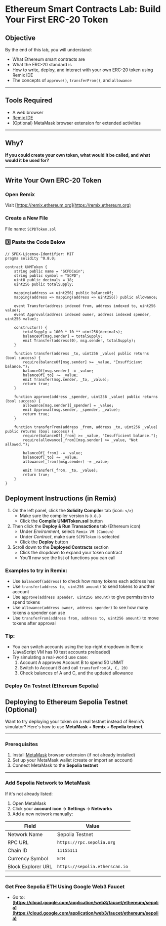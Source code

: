 # Ethereum Smart Contracts Lab: Build Your First ERC-20 Token

##  Objective
By the end of this lab, you will understand:
- What Ethereum smart contracts are
- What the ERC-20 standard is
- How to write, deploy, and interact with your own ERC-20 token using Remix IDE
- The concepts of `approve()`, `transferFrom()`, and `allowance`

---

## Tools Required
- A web browser
- [Remix IDE](https://remix.ethereum.org)
- (Optional) MetaMask browser extension for extended activities

---


## Why?
**If you could create your own token, what would it be called, and what would it be used for?**  

---

##  Write Your Own ERC-20 Token

###  Open Remix
Visit [https://remix.ethereum.org](https://remix.ethereum.org)

###  Create a New File
File name: `SCPDToken.sol`

### 3️⃣ Paste the Code Below

```solidity
// SPDX-License-Identifier: MIT
pragma solidity ^0.8.0;

contract UNMToken {
    string public name = "SCPDCoin";
    string public symbol = "SCPD";
    uint8 public decimals = 18;
    uint256 public totalSupply;

    mapping(address => uint256) public balanceOf;
    mapping(address => mapping(address => uint256)) public allowance;

    event Transfer(address indexed from, address indexed to, uint256 value);
    event Approval(address indexed owner, address indexed spender, uint256 value);

    constructor() {
        totalSupply = 1000 * 10 ** uint256(decimals);
        balanceOf[msg.sender] = totalSupply;
        emit Transfer(address(0), msg.sender, totalSupply);
    }

    function transfer(address _to, uint256 _value) public returns (bool success) {
        require(balanceOf[msg.sender] >= _value, "Insufficient balance.");
        balanceOf[msg.sender] -= _value;
        balanceOf[_to] += _value;
        emit Transfer(msg.sender, _to, _value);
        return true;
    }

    function approve(address _spender, uint256 _value) public returns (bool success) {
        allowance[msg.sender][_spender] = _value;
        emit Approval(msg.sender, _spender, _value);
        return true;
    }

    function transferFrom(address _from, address _to, uint256 _value) public returns (bool success) {
        require(balanceOf[_from] >= _value, "Insufficient balance.");
        require(allowance[_from][msg.sender] >= _value, "Not allowed.");

        balanceOf[_from] -= _value;
        balanceOf[_to] += _value;
        allowance[_from][msg.sender] -= _value;

        emit Transfer(_from, _to, _value);
        return true;
    }
}
```

##  Deployment Instructions (in Remix)


1. On the left panel, click the **Solidity Compiler** tab (icon: `</>`)
   - Make sure the compiler version is `0.8.8`
   - Click the **Compile UNMToken.sol** button
5. Then click the **Deploy & Run Transactions** tab (Ethereum icon)
   - Under *Environment*, select: `Remix VM (Cancun)`
   - Under *Contract*, make sure `SCPDToken` is selected
   - Click the **Deploy** button
3. Scroll down to the **Deployed Contracts** section
   - Click the dropdown to expand your token contract
   - You’ll now see the list of functions you can call

### Examples to try in Remix:

- Use `balanceOf(address)` to check how many tokens each address has
- Use `transfer(address to, uint256 amount)` to send tokens to another account
- Use `approve(address spender, uint256 amount)` to give permission to spend tokens
- Use `allowance(address owner, address spender)` to see how many tokens a spender can use
- Use `transferFrom(address from, address to, uint256 amount)` to move tokens after approval

### Tip:

- You can switch accounts using the top-right dropdown in Remix (JavaScript VM has 10 test accounts preloaded)
- Try simulating a real-world use case:
  1. Account A approves Account B to spend 50 UNMT
  2. Switch to Account B and call `transferFrom(A, C, 20)`
  3. Check balances of A and C, and the updated allowance

### Deploy On Testnet (Ethereum Sepolia)

## Deploying to Ethereum Sepolia Testnet (Optional)

Want to try deploying your token on a real testnet instead of Remix’s simulator? Here's how to use **MetaMask + Remix + Sepolia testnet**.

---

### Prerequisites

1. Install [MetaMask](https://metamask.io/) browser extension (if not already installed)
2. Set up your MetaMask wallet (create or import an account)
3. Connect MetaMask to the **Sepolia testnet**

---

### Add Sepolia Network to MetaMask

If it's not already listed:

1. Open MetaMask
2. Click your **account icon → Settings → Networks**
3. Add a new network manually:

| Field              | Value                                |
|--------------------|----------------------------------------|
| Network Name       | Sepolia Testnet                        |
| RPC URL            | `https://rpc.sepolia.org`              |
| Chain ID           | `11155111`                             |
| Currency Symbol    | `ETH`                                  |
| Block Explorer URL | `https://sepolia.etherscan.io`         |


---

### Get Free Sepolia ETH Using Google Web3 Faucet

- Go to: **[https://cloud.google.com/application/web3/faucet/ethereum/sepolia](https://cloud.google.com/application/web3/faucet/ethereum/sepolia)**

